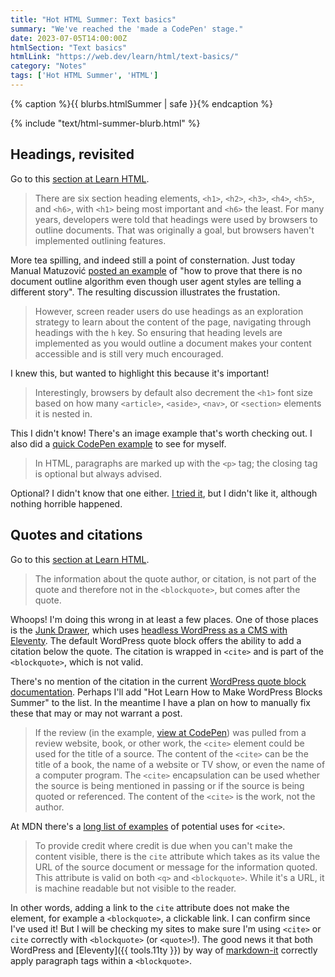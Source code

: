 ```yaml
---
title: "Hot HTML Summer: Text basics"
summary: "We've reached the 'made a CodePen' stage."
date: 2023-07-05T14:00:00Z
htmlSection: "Text basics"
htmlLink: "https://web.dev/learn/html/text-basics/"
category: "Notes"
tags: ['Hot HTML Summer', 'HTML']
---
```

{% caption %}{{ blurbs.htmlSummer | safe }}{% endcaption %}

{% include "text/html-summer-blurb.html" %}

## Headings, revisited

Go to this [section at Learn HTML](https://web.dev/learn/html/text-basics/#headings,-revisited).

> There are six section heading elements, `<h1>`, `<h2>`, `<h3>`, `<h4>`, `<h5>`, and `<h6>`, with `<h1>` being most important and `<h6>` the least. For many years, developers were told that headings were used by browsers to outline documents. That was originally a goal, but browsers haven't implemented outlining features.

More tea spilling, and indeed still a point of consternation. Just today Manual Matuzović [posted an example](https://mastodon.social/@matuzo@front-end.social/110660416471629911) of "how to prove that there is no document outline algorithm even though user agent styles are telling a different story". The resulting discussion illustrates the frustation.

> However, screen reader users do use headings as an exploration strategy to learn about the content of the page, navigating through headings with the `h` key. So ensuring that heading levels are implemented as you would outline a document makes your content accessible and is still very much encouraged.

I knew this, but wanted to highlight this because it's important!

> Interestingly, browsers by default also decrement the `<h1>` font size based on how many `<article>`, `<aside>`, `<nav>`, or `<section>` elements it is nested in.

This I didn't know! There's an image example that's worth checking out. I also did a [quick CodePen example](https://codepen.io/superterrific/pen/QWJvNwe) to see for myself.

> In HTML, paragraphs are marked up with the `<p>` tag; the closing tag is optional but always advised.

Optional? I didn't know that one either. [I tried it](https://codepen.io/superterrific/pen/XWyRddp), but I didn't like it, although nothing horrible happened.

## Quotes and citations
Go to this [section at Learn HTML](https://web.dev/learn/html/text-basics/#quotes-and-citations).

> The information about the quote author, or citation, is not part of the quote and therefore not in the `<blockquote>`, but comes after the quote.

Whoops! I'm doing this wrong in at least a few places. One of those places is the [Junk Drawer](https://danabyerly-junkdrawer.website/), which uses [headless WordPress as a CMS with Eleventy](/tag/wordpress/). The default WordPress quote block offers the ability to add a citation below the quote. The citation is wrapped in `<cite>` and is part of the `<blockquote>`, which is not valid. 

There's no mention of the citation in the current [WordPress quote block documentation](https://wordpress.org/documentation/article/quote-block/). Perhaps I'll add "Hot Learn How to Make WordPress Blocks Summer" to the list. In the meantime I have a plan on how to manually fix these that may or may not warrant a post.

> If the review (in the example, [view at CodePen](https://codepen.io/web-dot-dev/pen/LYrqKMq)) was pulled from a review website, book, or other work, the `<cite>` element could be used for the title of a source. The content of the `<cite>` can be the title of a book, the name of a website or TV show, or even the name of a computer program. The `<cite>` encapsulation can be used whether the source is being mentioned in passing or if the source is being quoted or referenced. The content of the `<cite>` is the work, not the author.

At MDN there's a [long list of examples](https://developer.mozilla.org/en-US/docs/Web/HTML/Element/cite#usage_notes) of potential uses for `<cite>`.

> To provide credit where credit is due when you can't make the content visible, there is the `cite` attribute which takes as its value the URL of the source document or message for the information quoted. This attribute is valid on both `<q>` and `<blockquote>`. While it's a URL, it is machine readable but not visible to the reader.

In other words, adding a link to the `cite` attribute does not make the element, for example a `<blockquote>`, a clickable link. I can confirm since I've used it! But I will be checking my sites to make sure I'm using `<cite>` or `cite` correctly with `<blockquote>` (or `<quote>`!). The good news it that both WordPress and [Eleventy]({{ tools.11ty }}) by way of [markdown-it](https://www.npmjs.com/package/markdown-it) correctly apply paragraph tags within a `<blockquote>`. 








